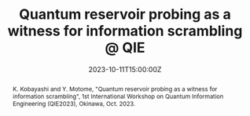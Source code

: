 ---
title: Quantum reservoir probing as a witness for information scrambling @ QIE

event: 1st International Workshop on Quantum Information Engineering (QIE2023)
event_url: https://groups.oist.jp/qist/1st-international-workshop-quantum-information-engineering-qie2023

location: Okinawa
summary: Oral talk / International conference / QIE2023
abstract: K. Kobayashi and Y. Motome, "Quantum reservoir probing as a witness for information scrambling", 1st International Workshop on Quantum Information Engineering (QIE2023), Okinawa, Oct. 2023.


# Talk start and end times.
#   End time can optionally be hidden by prefixing the line with `#`.
date: '2023-10-11T15:00:00Z'
all_day: true


authors: [Kaito Kobayashi and Yukitoshi Motome]
tags: [Recent, Oral, International]

# Is this a featured talk? (true/false)
featured: false

---